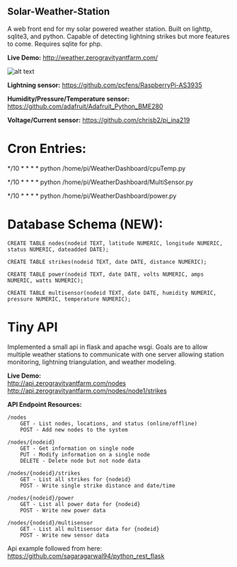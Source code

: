 ## Solar-Weather-Station


A web front end for my solar powered weather station. Built on lighttp, sqlite3, and python. Capable of detecting lightning strikes but more features to come. Requires sqlite for php. 

**Live Demo:** http://weather.zerogravityantfarm.com/

![alt text](http://i.imgur.com/h6EX04n.png)

**Lightning sensor:** https://github.com/pcfens/RaspberryPi-AS3935

**Humidity/Pressure/Temperature sensor:** https://github.com/adafruit/Adafruit_Python_BME280

**Voltage/Current sensor:** https://github.com/chrisb2/pi_ina219


# Cron Entries:
*/10 * * * * python /home/pi/WeatherDashboard/cpuTemp.py

*/10 * * * * python /home/pi/WeatherDashboard/MultiSensor.py

*/10 * * * * python /home/pi/WeatherDashboard/power.py





# Database Schema (NEW):
```
CREATE TABLE nodes(nodeid TEXT, latitude NUMERIC, longitude NUMERIC, status NUMERIC, dateadded DATE);
		
CREATE TABLE strikes(nodeid TEXT, date DATE, distance NUMERIC);

CREATE TABLE power(nodeid TEXT, date DATE, volts NUMERIC, amps NUMERIC, watts NUMERIC);

CREATE TABLE multisensor(nodeid TEXT, date DATE, humidity NUMERIC, pressure NUMERIC, temperature NUMERIC);
```

# Tiny API

Implemented a small api in flask and apache wsgi. Goals are to allow multiple weather stations to communicate with one server allowing station monitoring, lightning triangulation, and weather modeling. 

**Live Demo:** <br />
http://api.zerogravityantfarm.com/nodes <br />
http://api.zerogravityantfarm.com/nodes/node1/strikes <br />

**API Endpoint Resources:**

	/nodes
		GET - List nodes, locations, and status (online/offline)
		POST - Add new nodes to the system
	
	/nodes/{nodeid}
		GET - Get information on single node
		PUT - Modify information on a single node
		DELETE - Delete node but not node data
		
	/nodes/{nodeid}/strikes
		GET - List all strikes for {nodeid}
		POST - Write single strike distance and date/time
		
	/nodes/{nodeid}/power
		GET - List all power data for {nodeid}
		POST - Write new power data 
		
	/nodes/{nodeid}/multisensor
		GET - List all multisensor data for {nodeid}
		POST - Write new sensor data

Api example followed from here: https://github.com/sagaragarwal94/python_rest_flask
